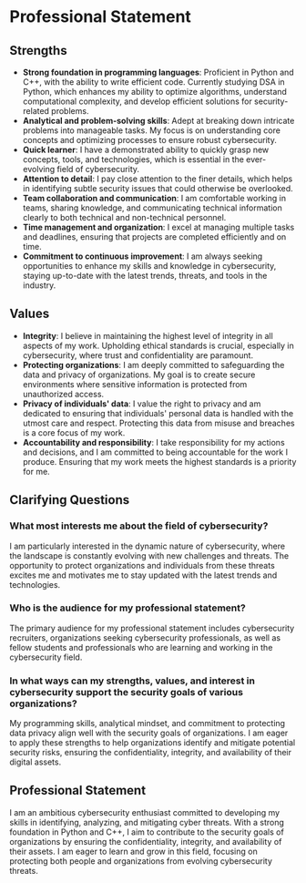# Professional Statement

## Strengths
- **Strong foundation in programming languages**: Proficient in Python and C++, with the ability to write efficient code. Currently studying DSA in Python, which enhances my ability to optimize algorithms, understand computational complexity, and develop efficient solutions for security-related problems.
- **Analytical and problem-solving skills**: Adept at breaking down intricate problems into manageable tasks. My focus is on understanding core concepts and optimizing processes to ensure robust cybersecurity.
- **Quick learner**: I have a demonstrated ability to quickly grasp new concepts, tools, and technologies, which is essential in the ever-evolving field of cybersecurity.
- **Attention to detail**: I pay close attention to the finer details, which helps in identifying subtle security issues that could otherwise be overlooked.
- **Team collaboration and communication**: I am comfortable working in teams, sharing knowledge, and communicating technical information clearly to both technical and non-technical personnel.
- **Time management and organization**: I excel at managing multiple tasks and deadlines, ensuring that projects are completed efficiently and on time.
- **Commitment to continuous improvement**: I am always seeking opportunities to enhance my skills and knowledge in cybersecurity, staying up-to-date with the latest trends, threats, and tools in the industry.

## Values
- **Integrity**: I believe in maintaining the highest level of integrity in all aspects of my work. Upholding ethical standards is crucial, especially in cybersecurity, where trust and confidentiality are paramount.
- **Protecting organizations**: I am deeply committed to safeguarding the data and privacy of organizations. My goal is to create secure environments where sensitive information is protected from unauthorized access.
- **Privacy of individuals' data**: I value the right to privacy and am dedicated to ensuring that individuals' personal data is handled with the utmost care and respect. Protecting this data from misuse and breaches is a core focus of my work.
- **Accountability and responsibility**: I take responsibility for my actions and decisions, and I am committed to being accountable for the work I produce. Ensuring that my work meets the highest standards is a priority for me.

## Clarifying Questions

### What most interests me about the field of cybersecurity?
I am particularly interested in the dynamic nature of cybersecurity, where the landscape is constantly evolving with new challenges and threats. The opportunity to protect organizations and individuals from these threats excites me and motivates me to stay updated with the latest trends and technologies.

### Who is the audience for my professional statement?
The primary audience for my professional statement includes cybersecurity recruiters, organizations seeking cybersecurity professionals, as well as fellow students and professionals who are learning and working in the cybersecurity field.

### In what ways can my strengths, values, and interest in cybersecurity support the security goals of various organizations?
My programming skills, analytical mindset, and commitment to protecting data privacy align well with the security goals of organizations. I am eager to apply these strengths to help organizations identify and mitigate potential security risks, ensuring the confidentiality, integrity, and availability of their digital assets.

## Professional Statement
I am an ambitious cybersecurity enthusiast committed to developing my skills in identifying, analyzing, and mitigating cyber threats. With a strong foundation in Python and C++, I aim to contribute to the security goals of organizations by ensuring the confidentiality, integrity, and availability of their assets. I am eager to learn and grow in this field, focusing on protecting both people and organizations from evolving cybersecurity threats.
